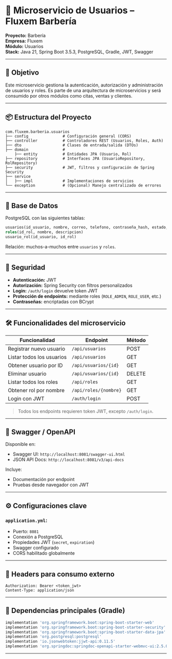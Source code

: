 # 📘 Microservicio de Usuarios – Fluxem Barbería

**Proyecto:** Barbería  
**Empresa:** Fluxem  
**Módulo:** Usuarios  
**Stack:** Java 21, Spring Boot 3.5.3, PostgreSQL, Gradle, JWT, Swagger

---

## 🎯 Objetivo
Este microservicio gestiona la autenticación, autorización y administración de usuarios y roles. Es parte de una arquitectura de microservicios y será consumido por otros módulos como citas, ventas y clientes.

---

## 📦 Estructura del Proyecto

```
com.fluxem.barberia.usuarios
├── config               # Configuración general (CORS)
├── controller           # Controladores REST (Usuarios, Roles, Auth)
├── dto                  # Clases de entrada/salida (DTOs)
├── domain               # 
    ├── entity           # Entidades JPA (Usuario, Rol)
├── repository           # Interfaces JPA (UsuarioRepository, RolRepository)
├── security             # JWT, filtros y configuración de Spring Security
├── service
│   ├── impl             # Implementaciones de servicios
└── exception            # (Opcional) Manejo centralizado de errores
```

---

## 🧱 Base de Datos
PostgreSQL con las siguientes tablas:

```sql
usuarios(id_usuario, nombre, correo, telefono, contraseña_hash, estado, fecha_creacion)
roles(id_rol, nombre, descripcion)
usuario_rol(id_usuario, id_rol)
```

Relación: muchos-a-muchos entre `usuarios` y `roles`.

---

## 🔐 Seguridad

- **Autenticación:** JWT
- **Autorización:** Spring Security con filtros personalizados
- **Login:** `/auth/login` devuelve token JWT
- **Protección de endpoints:** mediante roles (`ROLE_ADMIN`, `ROLE_USER`, etc.)
- **Contraseñas:** encriptadas con BCrypt

---

## 🛠️ Funcionalidades del microservicio

| Funcionalidad                  | Endpoint                  | Método |
|-------------------------------|---------------------------|--------|
| Registrar nuevo usuario       | `/api/usuarios`           | POST   |
| Listar todos los usuarios     | `/api/usuarios`           | GET    |
| Obtener usuario por ID        | `/api/usuarios/{id}`      | GET    |
| Eliminar usuario              | `/api/usuarios/{id}`      | DELETE |
| Listar todos los roles        | `/api/roles`              | GET    |
| Obtener rol por nombre        | `/api/roles/{nombre}`     | GET    |
| Login con JWT                 | `/auth/login`             | POST   |

> Todos los endpoints requieren token JWT, excepto `/auth/login`.

---

## 🧪 Swagger / OpenAPI

Disponible en:
- Swagger UI: `http://localhost:8081/swagger-ui.html`
- JSON API Docs: `http://localhost:8081/v3/api-docs`

Incluye:
- Documentación por endpoint
- Pruebas desde navegador con JWT

---

## ⚙️ Configuraciones clave

### `application.yml`:
- Puerto: `8081`
- Conexión a PostgreSQL
- Propiedades JWT (`secret`, `expiration`)
- Swagger configurado
- CORS habilitado globalmente

---

## 📩 Headers para consumo externo

```http
Authorization: Bearer <token_jwt>
Content-Type: application/json
```

---

## 📌 Dependencias principales (Gradle)

```groovy
implementation 'org.springframework.boot:spring-boot-starter-web'
implementation 'org.springframework.boot:spring-boot-starter-security'
implementation 'org.springframework.boot:spring-boot-starter-data-jpa'
implementation 'org.postgresql:postgresql'
implementation 'io.jsonwebtoken:jjwt-api:0.11.5'
implementation 'org.springdoc:springdoc-openapi-starter-webmvc-ui:2.5.0'
```

---

